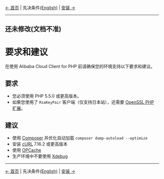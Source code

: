 [← 首页](/README-zh-CN.md) | 先决条件[(English)](/docs/en-US/0-Prerequisites.md) | [安装 →](/docs/zh-CN/1-Installation.md)
***

## 还未修改(文档不准)

# 要求和建议
在使用 Alibaba Cloud Client for PHP 前请确保您的环境支持以下要求和建议。


## 要求
- 您必须使用 PHP 5.5.0 或更高版本。
- 如果您使用了 `RsaKeyPair` 客户端（仅支持日本站），还需要 [OpenSSL PHP 扩展][OpenSSL]。

## 建议
- 使用 [Composer][composer] 并优化自动加载 `composer dump-autoload --optimize`
- 安装 [cURL][cURL] 7.16.2 或更高版本
- 使用 [OPCache][OPCache]
- 生产环境中不要使用 [Xdebug][xdebug]

***
[← 首页](/README-zh-CN.md) | 先决条件[(English)](/docs/en-US/0-Prerequisites.md) | [安装 →](/docs/zh-CN/1-Installation.md)

[composer]: https://getcomposer.org
[cURL]: http://php.net/manual/zh/book.curl.php
[OPCache]: http://php.net/manual/zh/book.opcache.php
[xdebug]: http://xdebug.org
[OpenSSL]: http://php.net/manual/zh/book.openssl.php

